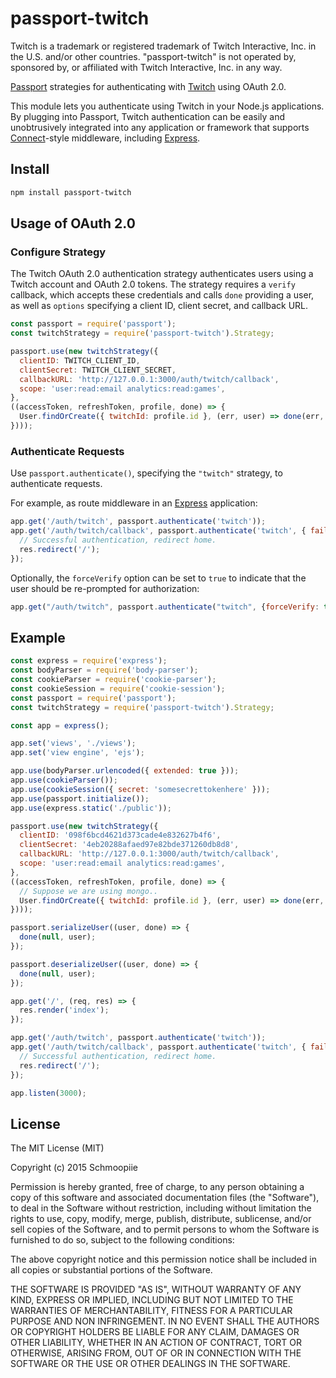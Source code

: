 # passport-twitch

Twitch is a trademark or registered trademark of Twitch Interactive, Inc. in the U.S. and/or other countries. "passport-twitch" is not operated by, sponsored by, or affiliated with Twitch Interactive, Inc. in any way.

[Passport](http://passportjs.org/) strategies for authenticating with [Twitch](http://www.twitch.tv/)
using OAuth 2.0.

This module lets you authenticate using Twitch in your Node.js applications.
By plugging into Passport, Twitch authentication can be easily and
unobtrusively integrated into any application or framework that supports
[Connect](http://www.senchalabs.org/connect/)-style middleware, including
[Express](http://expressjs.com/).

## Install

```bash
npm install passport-twitch
```

## Usage of OAuth 2.0

### Configure Strategy

The Twitch OAuth 2.0 authentication strategy authenticates users using a Twitch
account and OAuth 2.0 tokens. The strategy requires a `verify` callback, which
accepts these credentials and calls `done` providing a user, as well as
`options` specifying a client ID, client secret, and callback URL.

```javascript
const passport = require('passport');
const twitchStrategy = require('passport-twitch').Strategy;

passport.use(new twitchStrategy({
  clientID: TWITCH_CLIENT_ID,
  clientSecret: TWITCH_CLIENT_SECRET,
  callbackURL: 'http://127.0.0.1:3000/auth/twitch/callback',
  scope: 'user:read:email analytics:read:games',
},
((accessToken, refreshToken, profile, done) => {
  User.findOrCreate({ twitchId: profile.id }, (err, user) => done(err, user));
})));
```

### Authenticate Requests

Use `passport.authenticate()`, specifying the `"twitch"` strategy, to
authenticate requests.

For example, as route middleware in an [Express](http://expressjs.com/)
application:

```javascript
app.get('/auth/twitch', passport.authenticate('twitch'));
app.get('/auth/twitch/callback', passport.authenticate('twitch', { failureRedirect: '/' }), (req, res) => {
  // Successful authentication, redirect home.
  res.redirect('/');
});
```

Optionally, the `forceVerify` option can be set to `true` to indicate
that the user should be re-prompted for authorization:

```javascript
app.get("/auth/twitch", passport.authenticate("twitch", {forceVerify: true}));
```

## Example

```javascript
const express = require('express');
const bodyParser = require('body-parser');
const cookieParser = require('cookie-parser');
const cookieSession = require('cookie-session');
const passport = require('passport');
const twitchStrategy = require('passport-twitch').Strategy;

const app = express();

app.set('views', './views');
app.set('view engine', 'ejs');

app.use(bodyParser.urlencoded({ extended: true }));
app.use(cookieParser());
app.use(cookieSession({ secret: 'somesecrettokenhere' }));
app.use(passport.initialize());
app.use(express.static('./public'));

passport.use(new twitchStrategy({
  clientID: '098f6bcd4621d373cade4e832627b4f6',
  clientSecret: '4eb20288afaed97e82bde371260db8d8',
  callbackURL: 'http://127.0.0.1:3000/auth/twitch/callback',
  scope: 'user:read:email analytics:read:games',
},
((accessToken, refreshToken, profile, done) => {
  // Suppose we are using mongo..
  User.findOrCreate({ twitchId: profile.id }, (err, user) => done(err, user));
})));

passport.serializeUser((user, done) => {
  done(null, user);
});

passport.deserializeUser((user, done) => {
  done(null, user);
});

app.get('/', (req, res) => {
  res.render('index');
});

app.get('/auth/twitch', passport.authenticate('twitch'));
app.get('/auth/twitch/callback', passport.authenticate('twitch', { failureRedirect: '/' }), (req, res) => {
  // Successful authentication, redirect home.
  res.redirect('/');
});

app.listen(3000);
```

## License

The MIT License (MIT)

Copyright (c) 2015 Schmoopiie

Permission is hereby granted, free of charge, to any person obtaining a copy
of this software and associated documentation files (the "Software"), to deal
in the Software without restriction, including without limitation the rights
to use, copy, modify, merge, publish, distribute, sublicense, and/or sell
copies of the Software, and to permit persons to whom the Software is
furnished to do so, subject to the following conditions:

The above copyright notice and this permission notice shall be included in
all copies or substantial portions of the Software.

THE SOFTWARE IS PROVIDED "AS IS", WITHOUT WARRANTY OF ANY KIND, EXPRESS OR
IMPLIED, INCLUDING BUT NOT LIMITED TO THE WARRANTIES OF MERCHANTABILITY,
FITNESS FOR A PARTICULAR PURPOSE AND NON INFRINGEMENT. IN NO EVENT SHALL THE
AUTHORS OR COPYRIGHT HOLDERS BE LIABLE FOR ANY CLAIM, DAMAGES OR OTHER
LIABILITY, WHETHER IN AN ACTION OF CONTRACT, TORT OR OTHERWISE, ARISING FROM,
OUT OF OR IN CONNECTION WITH THE SOFTWARE OR THE USE OR OTHER DEALINGS IN
THE SOFTWARE.
